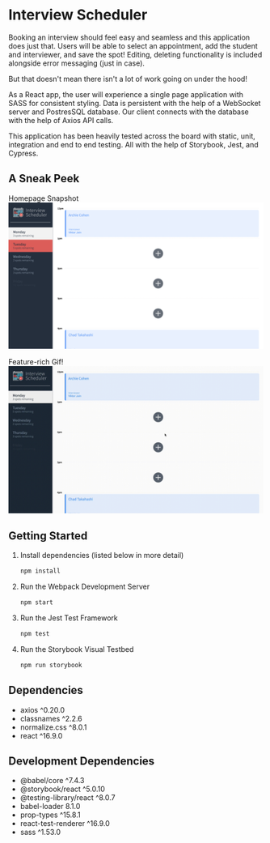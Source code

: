 # Interview Scheduler

Booking an interview should feel easy and seamless and this application does just that. Users will be able to select an appointment, add the student and interviewer, and save the spot! Editing, deleting functionality is included alongside error messaging (just in case).

But that doesn't mean there isn't a lot of work going on under the hood!

As a React app, the user will experience a single page application with SASS for consistent styling. Data is persistent with the help of a WebSocket server and PostresSQL database. Our client connects with the database with the help of Axios API calls.

This application has been heavily tested across the board with static, unit, integration and end to end testing. All with the help of Storybook, Jest, and Cypress.

## A Sneak Peek
Homepage Snapshot
![Static lander](https://github.com/bootonk/scheduler/blob/master/docs/scheduler-static.png?raw=true)

Feature-rich Gif!
![Gif of setting appointment](https://github.com/bootonk/scheduler/blob/master/docs/scheduler-features.gif?raw=true)


## Getting Started

1. Install dependencies (listed below in more detail)

   ```sh
   npm install
   ```

2. Run the Webpack Development Server

   ```sh
   npm start
   ```

3. Run the Jest Test Framework

   ```sh
   npm test
   ```

4. Run the Storybook Visual Testbed

   ```sh
   npm run storybook
   ```

## Dependencies

- axios ^0.20.0
- classnames ^2.2.6
- normalize.css ^8.0.1
- react ^16.9.0

## Development Dependencies

- @babel/core ^7.4.3
- @storybook/react ^5.0.10
- @testing-library/react ^8.0.7
- babel-loader 8.1.0
- prop-types ^15.8.1
- react-test-renderer ^16.9.0
- sass ^1.53.0
